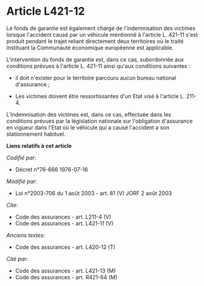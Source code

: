 # Article L421-12

Le fonds de garantie est également chargé de l'indemnisation des victimes lorsque l'accident causé par un véhicule mentionné
à l'article L. 421-11 s'est produit pendant le trajet reliant directement deux territoires où le traité instituant la
Communauté économique européenne est applicable. 

L'intervention du fonds de garantie est, dans ce cas, subordonnée aux conditions prévues à l'article L. 421-11 ainsi qu'aux
conditions suivantes :

- il doit n'exister pour le territoire parcouru aucun bureau national d'assurance ;

- Les victimes doivent être ressortissantes d'un Etat visé à l'article L. 211-4.

L'indemnisation des victimes est, dans ce cas, effectuée dans les conditions prévues par la législation nationale sur
l'obligation d'assurance en vigueur dans l'Etat où le véhicule qui a causé l'accident a son stationnement habituel.

**Liens relatifs à cet article**

_Codifié par_:

  - Décret n°76-666 1976-07-16

_Modifié par_:

  - Loi n°2003-706 du 1 août 2003 - art. 81 (V) JORF 2 août 2003

_Cite_:

  - Code des assurances - art. L211-4 (V)
  - Code des assurances - art. L421-11 (V)

_Anciens textes_:

  - Code des assurances - art. L420-12 (T)

_Cité par_:

  - Code des assurances - art. L421-13 (M)
  - Code des assurances - art. R421-64 (M)
